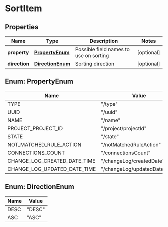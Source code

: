 

# SortItem


## Properties

| Name | Type | Description | Notes |
|------------ | ------------- | ------------- | -------------|
|**property** | [**PropertyEnum**](#PropertyEnum) | Possible field names to use on sorting |  [optional] |
|**direction** | [**DirectionEnum**](#DirectionEnum) | Sorting direction |  [optional] |



## Enum: PropertyEnum

| Name | Value |
|---- | -----|
| TYPE | &quot;/type&quot; |
| UUID | &quot;/uuid&quot; |
| NAME | &quot;/name&quot; |
| PROJECT_PROJECT_ID | &quot;/project/projectId&quot; |
| STATE | &quot;/state&quot; |
| NOT_MATCHED_RULE_ACTION | &quot;/notMatchedRuleAction&quot; |
| CONNECTIONS_COUNT | &quot;/connectionsCount&quot; |
| CHANGE_LOG_CREATED_DATE_TIME | &quot;/changeLog/createdDateTime&quot; |
| CHANGE_LOG_UPDATED_DATE_TIME | &quot;/changeLog/updatedDateTime&quot; |



## Enum: DirectionEnum

| Name | Value |
|---- | -----|
| DESC | &quot;DESC&quot; |
| ASC | &quot;ASC&quot; |



